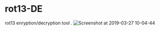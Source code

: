 # rot13-DE
rot13 enryption/decryption tool .
![Screenshot at 2019-03-27 10-04-44](https://user-images.githubusercontent.com/45905472/55082272-c51f3d80-5077-11e9-8a9d-19a314345334.png)

